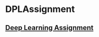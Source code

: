 # DPLAssignment

## [Deep Learning Assignment](https://github.com/piaic-official/AI-Q2-learning-resources/tree/master/DLAssignments)
